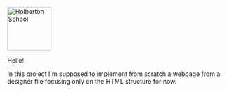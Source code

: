 <img src="https://user-images.strikinglycdn.com/res/hrscywv4p/image/upload/c_limit,fl_lossy,h_630,w_1200,f_auto,q_auto/79001/331125_630361.png
" alt="Holberton School" width="100" height="100">

Hello!

In this project I'm supposed to implement from scratch a webpage from a designer file focusing only on the HTML structure for now.
